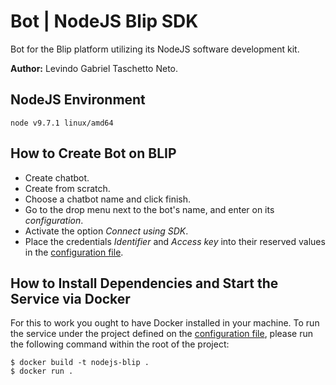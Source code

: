 # Bot | NodeJS Blip SDK

Bot for the Blip platform utilizing its NodeJS software development kit.

**Author:** Levindo Gabriel Taschetto Neto.

## NodeJS Environment
```
node v9.7.1 linux/amd64
```

## How to Create Bot on BLIP

*  Create chatbot.
*  Create from scratch.
*  Choose a chatbot name and click finish.
*  Go to the drop menu next to the bot's name, and enter on its *configuration*.
*  Activate the option *Connect using SDK*.
*  Place the credentials *Identifier* and *Access key* into their reserved values in the [configuration file](config/default.json).

## How to Install Dependencies and Start the Service via Docker

For this to work you ought to have Docker installed in your machine.
To run the service under the project defined on the [configuration file](config/default.json), please run the following command within the root of the project:
```
$ docker build -t nodejs-blip .
$ docker run .
```
